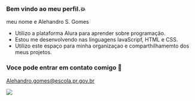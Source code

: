 ### Bem vindo ao meu perfil.💥

meu nome e Alehandro S. Gomes

- Utilizo a plataforma Alura para aprender sobre programação.
- Estou me desenvolvendo nas línguagens lavaScripf, HTML e CSS.
- Utilizo este espaço para minha organizaçao e comparthilhamemto dos meus projetos.


### Voce pode entrar em contato comigo 📧

Alehandro.gomes@escola.pr.gov.br


![](https://media.tenor.com/_VkY3D7F2EgAAAAd/ghost-mw22022-ghost-mw2.gif)
